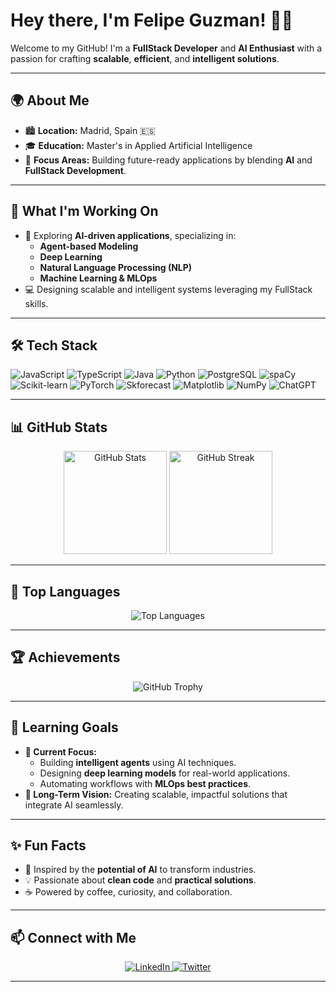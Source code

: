 # Hey there, I'm Felipe Guzman! 👋🚀  

Welcome to my GitHub! I'm a **FullStack Developer** and **AI Enthusiast** with a passion for crafting **scalable**, **efficient**, and **intelligent solutions**.  

---

## 🌍 **About Me**
- 🏙️ **Location:** Madrid, Spain 🇪🇸  
- 🎓 **Education:** Master's in Applied Artificial Intelligence  
- 🤖 **Focus Areas:** Building future-ready applications by blending **AI** and **FullStack Development**.

---

## 🚀 **What I'm Working On**
- 🧠 Exploring **AI-driven applications**, specializing in:
  - **Agent-based Modeling**
  - **Deep Learning**
  - **Natural Language Processing (NLP)**
  - **Machine Learning & MLOps**  
- 💻 Designing scalable and intelligent systems leveraging my FullStack skills.  

---

## 🛠️ **Tech Stack**
<p>
  <img src="https://img.shields.io/badge/JavaScript-F7DF1E?style=for-the-badge&logo=javascript&logoColor=black" alt="JavaScript"/>
  <img src="https://img.shields.io/badge/TypeScript-3178C6?style=for-the-badge&logo=typescript&logoColor=white" alt="TypeScript"/>
  <img src="https://img.shields.io/badge/Java-007396?style=for-the-badge&logo=java&logoColor=white" alt="Java"/>
  <img src="https://img.shields.io/badge/Python-3776AB?style=for-the-badge&logo=python&logoColor=white" alt="Python"/>
  <img src="https://img.shields.io/badge/PostgreSQL-336791?style=for-the-badge&logo=postgresql&logoColor=white" alt="PostgreSQL"/>
  <img src="https://img.shields.io/badge/spaCy-09A3D5?style=for-the-badge&logo=spaCy&logoColor=white" alt="spaCy"/>
  <img src="https://img.shields.io/badge/scikit--learn-F7931E?style=for-the-badge&logo=scikit-learn&logoColor=white" alt="Scikit-learn"/>
  <img src="https://img.shields.io/badge/PyTorch-EE4C2C?style=for-the-badge&logo=pytorch&logoColor=white" alt="PyTorch"/>
  <img src="https://img.shields.io/badge/Skforecast-007ACC?style=for-the-badge&logo=python&logoColor=white" alt="Skforecast"/>
  <img src="https://img.shields.io/badge/Matplotlib-3776AB?style=for-the-badge&logo=python&logoColor=white" alt="Matplotlib"/>
  <img src="https://img.shields.io/badge/NumPy-013243?style=for-the-badge&logo=numpy&logoColor=white" alt="NumPy"/>
  <img src="https://img.shields.io/badge/ChatGPT-00A98F?style=for-the-badge&logo=openai&logoColor=white" alt="ChatGPT"/>
</p>

---

## 📊 **GitHub Stats**
<div align="center">
  <img src="https://github-readme-stats.vercel.app/api?username=FeliGR&show_icons=true&theme=tokyonight" alt="GitHub Stats" height="165"/>
  <img src="https://streak-stats.demolab.com?user=FeliGR&theme=tokyonight&hide_border=true&date_format=M%20j%5B%2C%20Y%5D" alt="GitHub Streak" height="165"/>
</div>

---

## 🚀 **Top Languages**
<div align="center">
  <img src="https://github-readme-stats.vercel.app/api/top-langs/?username=FeliGR&layout=compact&theme=tokyonight&hide_border=true" alt="Top Languages"/>
</div>

---

## 🏆 **Achievements**
<div align="center">
  <img src="https://github-profile-trophy.vercel.app/?username=FeliGR&theme=tokyonight&no-frame=true&margin-w=15" alt="GitHub Trophy"/>
</div>

---

## 🎯 **Learning Goals**
- **🌟 Current Focus:**
  - Building **intelligent agents** using AI techniques.  
  - Designing **deep learning models** for real-world applications.  
  - Automating workflows with **MLOps best practices**.
- **🚀 Long-Term Vision:** Creating scalable, impactful solutions that integrate AI seamlessly.

---

## ✨ **Fun Facts**
- 🌌 Inspired by the **potential of AI** to transform industries.  
- 💡 Passionate about **clean code** and **practical solutions**.  
- ☕ Powered by coffee, curiosity, and collaboration.

---

## 📫 **Connect with Me**
<p align="center">
  <a href="https://www.linkedin.com/in/felipeguzmanrod/" target="_blank">
    <img src="https://img.shields.io/badge/LinkedIn-0077B5?style=for-the-badge&logo=linkedin&logoColor=white" alt="LinkedIn"/>
  </a>
  <a href="https://twitter.com/felipeguzmanrod" target="_blank">
    <img src="https://img.shields.io/badge/Twitter-1DA1F2?style=for-the-badge&logo=twitter&logoColor=white" alt="Twitter"/>
  </a>
</p>

---
